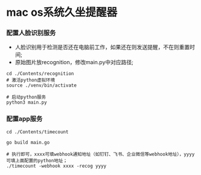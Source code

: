 # mac os系统久坐提醒器

### 配置人脸识别服务

- 人脸识别用于检测是否还在电脑前工作，如果还在则发送提醒，不在则重置时间;
- 原始图片放recognition，修改main.py中对应路径;

```shell
cd ./Contents/recognition
# 激活python虚拟环境
source ./venv/bin/activate

# 启动python服务
python3 main.py
```

### 配置app服务

```shell
cd ./Contents/timecount

go build main.go

# 执行即可，xxxx可填webhook通知地址（如钉钉、飞书、企业微信等webhook地址），yyyy可填上面配置的python地址；
./timecount -webhook xxxx -recog yyyy
```